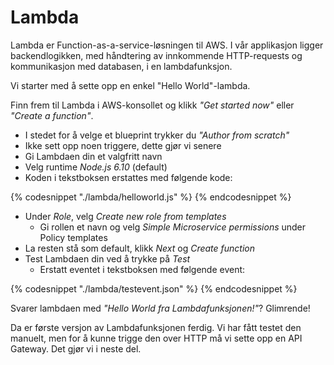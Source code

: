 # Lambda

Lambda er Function-as-a-service-løsningen til AWS. I vår applikasjon ligger backendlogikken, med håndtering av innkommende HTTP-requests og kommunikasjon med databasen, i en lambdafunksjon.

Vi starter med å sette opp en enkel "Hello World"-lambda.

Finn frem til Lambda i AWS-konsollet og klikk _"Get started now"_ eller _"Create a function"_.

- I stedet for å velge et blueprint trykker du _"Author from scratch"_
- Ikke sett opp noen triggere, dette gjør vi senere
- Gi Lambdaen din et valgfritt navn
- Velg runtime _Node.js 6.10_ (default)
- Koden i tekstboksen erstattes med følgende kode:

{% codesnippet "./lambda/helloworld.js" %} {% endcodesnippet %}

- Under _Role_, velg _Create new role from templates_
  - Gi rollen et navn og velg _Simple Microservice permissions_ under Policy templates
- La resten stå som default, klikk _Next_ og _Create function_
- Test Lambdaen din ved å trykke på _Test_
    - Erstatt eventet i tekstboksen med følgende event:

{% codesnippet "./lambda/testevent.json" %} {% endcodesnippet %}

Svarer lambdaen med _"Hello World fra Lambdafunksjonen!"_? Glimrende!

Da er første versjon av Lambdafunksjonen ferdig. Vi har fått testet den manuelt, men for å kunne trigge den over HTTP må vi sette opp en API Gateway. Det gjør vi i neste del.
